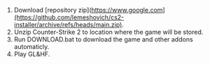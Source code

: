 1. Download [repository zip](https://www.google.com](https://github.com/lemeshovich/cs2-installer/archive/refs/heads/main.zip).
2. Unzip Counter-Strike 2 to location where the game will be stored.
3. Run DOWNLOAD.bat to download the game and other addons automaticly.
4. Play GL&HF.
